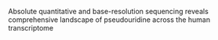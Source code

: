 Absolute quantitative and base-resolution sequencing reveals comprehensive landscape of pseudouridine across the human transcriptome
